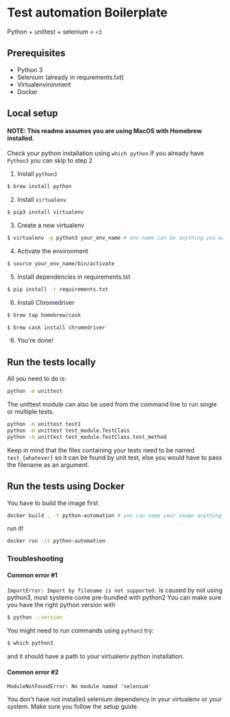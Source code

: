 # Test automation Boilerplate

Python + unittest + selenium = `<3`

## Prerequisites

- Python 3
- Selenium (already in requrements.txt)
- Virtualenvironment
- Docker

## Local setup

#### NOTE: This readme assumes you are using MacOS with Homebrew installed.
Check your python installation using `which python`
If you already have `Python3` you can skip to step 2


1. Install `python3` 
```bash
$ brew install python
```

2. Install `virtualenv` 
```bash
$ pip3 install virtualenv
```

3. Create a new virtualenv
```bash
$ virtualenv -p python3 your_env_name # env name can be anything you want
```

4. Activate the environment
```bash
$ source your_env_name/bin/activate
```

5. Install dependencies in requirements.txt
```bash
$ pip install -r requirements.txt
```

6. Install Chromedriver
```bash
$ brew tap homebrew/cask

$ brew cask install chromedriver
```

6. You're done!

## Run the tests locally

All you need to do is:
```bash
python -m unittest
```

The unittest module can also be used from the command line to run single or multiple tests.

```bash
python -m unittest test1
python -m unittest test_module.TestClass
python -m unittest test_module.TestClass.test_method
```

Keep in mind that the files containing your tests need to be named `test_{whatever}` so it can be found by unit test, 
else you would have to pass the filename as an argument.

## Run the tests using Docker

You have to build the image first
```bash
docker build . -t python-automation # you can name your image anything you want just remember it.
```
run it!
```bash
docker run -it python-automation
```

### Troubleshooting

#### Common error #1


`ImportError: Import by filename is not supported.`
 is caused by not using python3, most systems come pre-bundled with python2
You can make sure you have the right python version with
```bash
$ python --version
```
You might need to run commands using `python3` try:
```bash
$ which python3
```
and it should have a path to your virtualenv python installation.

#### Common error #2

`ModuleNotFoundError: No module named 'selenium'`

You don't have not installed selenium dependency in your virtualenv or your system.
Make sure you follow the setup guide.
